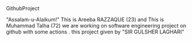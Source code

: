 GithubProject

"Assalam-u-Alaikum!"
This is Areeba RAZZAQUE (23)
and
This is Muhammad Talha (72) we are working on software engineering project on github with some actions .
this project given by "SIR GULSHER LAGHARI"

